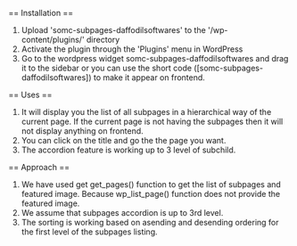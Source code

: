 
== Installation ==
1. Upload 'somc-subpages-daffodilsoftwares' to the '/wp-content/plugins/' directory
2. Activate the plugin through the 'Plugins' menu in WordPress
3. Go to the wordpress widget somc­-subpages­-daffodilsoftwares and drag it to the sidebar or you can use the short code ([somc­-subpages­-daffodilsoftwares]) to make it appear on frontend.


== Uses ==
1. It will display you the list of all subpages in a hierarchical way of the current page. If the current page is not having the subpages then it will not display anything on frontend.
2. You can click on the title and go the the page you want.
3. The accordion feature is working up to 3 level of subchild.


== Approach ==
1. We have used get get_pages() function to get the list of subpages and featured image. Because wp_list_page() function does not provide the featured image.
2. We assume that subpages accordion is up to 3rd level.
3. The sorting is working based on asending and desending ordering for the first level of the subpages listing.
